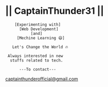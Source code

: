    #   || CaptainThunder31 ||

        [Experimenting with]
          [Web Development]
               [and]
         [Mechine Learning 😄]

       Let's Change the World 🔥

     Always interested in new 
      stuffs related to tech.

          ---To contact---
   
   captainthunderofficial@gmail.com 
